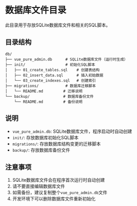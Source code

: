 # 数据库文件目录

此目录用于存放SQLite数据库文件和相关的SQL脚本。

## 目录结构

```
db/
├── vue_pure_admin.db      # SQLite数据库文件（运行时生成）
├── init/                  # 初始化SQL脚本
│   ├── 01_create_tables.sql    # 创建表结构
│   ├── 02_insert_data.sql      # 插入初始数据
│   └── 03_create_indexes.sql   # 创建索引
├── migrations/            # 数据库迁移脚本
│   └── README.md         # 迁移说明
└── backup/               # 数据库备份文件
    └── README.md         # 备份说明
```

## 说明

- `vue_pure_admin.db`: SQLite数据库文件，程序启动时自动创建
- `init/`: 存放数据库初始化SQL脚本
- `migrations/`: 存放数据库结构变更的迁移脚本
- `backup/`: 存放数据库备份文件

## 注意事项

1. SQLite数据库文件会在程序首次运行时自动创建
2. 请不要直接编辑数据库文件
3. 如需备份，建议复制整个`vue_pure_admin.db`文件
4. 开发环境下可以删除数据库文件重新初始化